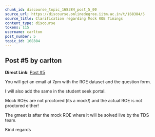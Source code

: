 ```yaml
---
chunk_id: discourse_topic_168384_post_5_00
source_url: https://discourse.onlinedegree.iitm.ac.in/t/168384/5
source_title: Clarification regarding Mock ROE Timings
content_type: discourse
tokens: 115
username: carlton
post_number: 5
topic_id: 168384
---
```


## Post #5 by carlton

**Direct Link**: [Post #5](https://discourse.onlinedegree.iitm.ac.in/t/168384/5)

You will get an email at 7pm with the ROE dataset and the question form.

I will also add the same in the student seek portal.

Mock ROEs are not proctored (its a mock!) and the actual ROE is not proctored either!

The gmeet is after the mock ROE where it will be solved live by the TDS team.

Kind regards
